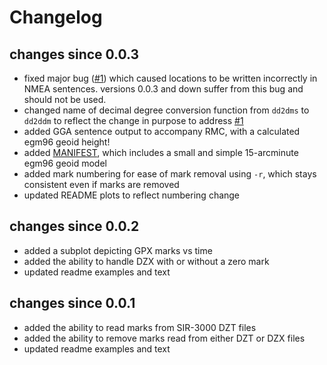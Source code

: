 # Changelog

## changes since 0.0.3
- fixed major bug ([#1](https://github.com/iannesbitt/gpx2dzg/issues/1)) which caused locations to be written incorrectly in NMEA sentences. versions 0.0.3 and down suffer from this bug and should not be used.
- changed name of decimal degree conversion function from `dd2dms` to `dd2ddm` to reflect the change in purpose to address [#1](https://github.com/iannesbitt/gpx2dzg/issues/1)
- added GGA sentence output to accompany RMC, with a calculated egm96 geoid height!
- added [MANIFEST](https://github.com/iannesbitt/gpx2dzg/blob/master/MANIFEST.in), which includes a small and simple 15-arcminute egm96 geoid model
- added mark numbering for ease of mark removal using `-r`, which stays consistent even if marks are removed
- updated README plots to reflect numbering change

## changes since 0.0.2
- added a subplot depicting GPX marks vs time
- added the ability to handle DZX with or without a zero mark
- updated readme examples and text

## changes since 0.0.1
- added the ability to read marks from SIR-3000 DZT files
- added the ability to remove marks read from either DZT or DZX files
- updated readme examples and text
